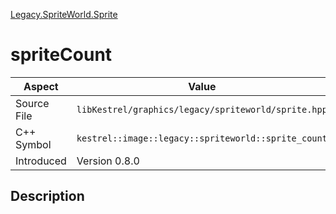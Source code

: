 [Legacy.SpriteWorld.Sprite](index.md)
# spriteCount
| Aspect | Value |
| --- | --- |
| Source File | `libKestrel/graphics/legacy/spriteworld/sprite.hpp` |
| C++ Symbol | `kestrel::image::legacy::spriteworld::sprite_count` |
| Introduced | Version 0.8.0 |
## Description

